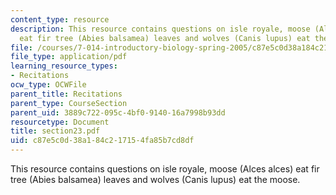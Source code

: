 ```yaml
---
content_type: resource
description: This resource contains questions on isle royale, moose (Alces alces)
  eat fir tree (Abies balsamea) leaves and wolves (Canis lupus) eat the moose.
file: /courses/7-014-introductory-biology-spring-2005/c87e5c0d38a184c217154fa85b7cd8df_section23.pdf
file_type: application/pdf
learning_resource_types:
- Recitations
ocw_type: OCWFile
parent_title: Recitations
parent_type: CourseSection
parent_uid: 3889c722-095c-4bf0-9140-16a7998b93dd
resourcetype: Document
title: section23.pdf
uid: c87e5c0d-38a1-84c2-1715-4fa85b7cd8df
---
```

This resource contains questions on isle royale, moose (Alces alces) eat fir tree (Abies balsamea) leaves and wolves (Canis lupus) eat the moose.

